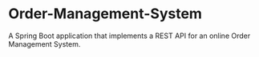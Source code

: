 # Order-Management-System
A Spring Boot application that implements a REST API for an online Order Management System.
